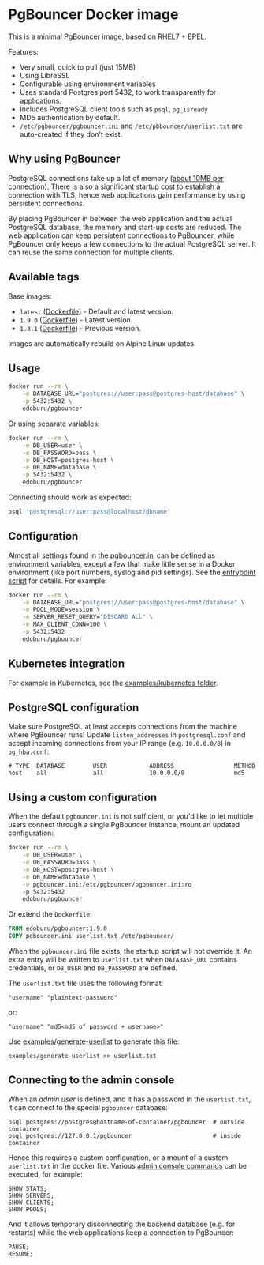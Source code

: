 PgBouncer Docker image
======================

This is a minimal PgBouncer image, based on RHEL7 + EPEL.

Features:

* Very small, quick to pull (just 15MB)
* Using LibreSSL
* Configurable using environment variables
* Uses standard Postgres port 5432, to work transparently for applications.
* Includes PostgreSQL client tools such as ``psql``, ``pg_isready``
* MD5 authentication by default.
* `/etc/pgbouncer/pgbouncer.ini` and `/etc/pbbouncer/userlist.txt` are auto-created if they don't exist.


Why using PgBouncer
-------------------

PostgreSQL connections take up a lot of memory ([about 10MB per connection](http://hans.io/blog/2014/02/19/postgresql_connection)). There is also a significant startup cost to establish a connection with TLS, hence web applications gain performance by using persistent connections.

By placing PgBouncer in between the web application and the actual PostgreSQL database, the memory and start-up costs are reduced. The web application can keep persistent connections to PgBouncer, while PgBouncer only keeps a few connections to the actual PostgreSQL server. It can reuse the same connection for multiple clients.


Available tags
--------------

Base images:

- `latest` ([Dockerfile](https://github.com/edoburu/docker-pgbouncer/blob/master/Dockerfile)) - Default and latest version.
- `1.9.0` ([Dockerfile](https://github.com/edoburu/docker-pgbouncer/blob/v1.9.x/Dockerfile)) - Latest version.
- `1.8.1` ([Dockerfile](https://github.com/edoburu/docker-pgbouncer/blob/v1.8.x/Dockerfile)) - Previous version.

Images are automatically rebuild on Alpine Linux updates.


Usage
-----

```sh
docker run --rm \
    -e DATABASE_URL="postgres://user:pass@postgres-host/database" \
    -p 5432:5432 \
    edoburu/pgbouncer
```


Or using separate variables:

```sh
docker run --rm \
    -e DB_USER=user \
    -e DB_PASSWORD=pass \
    -e DB_HOST=postgres-host \
    -e DB_NAME=database \
    -p 5432:5432 \
    edoburu/pgbouncer
```

Connecting should work as expected:

```sh
psql 'postgresql://user:pass@localhost/dbname'
```

Configuration
-------------

Almost all settings found in the [pgbouncer.ini](https://pgbouncer.github.io/config.html) can be defined as environment variables, except a few that make little sense in a Docker environment (like port numbers, syslog and pid settings). See the [entrypoint script](https://github.com/edoburu/docker-pgbouncer/blob/master/entrypoint.sh) for details. For example:

```sh
docker run --rm \
    -e DATABASE_URL="postgres://user:pass@postgres-host/database" \
    -e POOL_MODE=session \
    -e SERVER_RESET_QUERY="DISCARD ALL" \
    -e MAX_CLIENT_CONN=100 \
    -p 5432:5432
    edoburu/pgbouncer
```


Kubernetes integration
----------------------

For example in Kubernetes, see the [examples/kubernetes folder](https://github.com/edoburu/docker-pgbouncer/tree/master/examples/kubernetes).


PostgreSQL configuration
------------------------

Make sure PostgreSQL at least accepts connections from the machine where PgBouncer runs! Update `listen_addresses` in `postgresql.conf` and accept incoming connections from your IP range (e.g. `10.0.0.0/8`) in `pg_hba.conf`:

```
# TYPE  DATABASE        USER            ADDRESS                 METHOD
host    all             all             10.0.0.0/8              md5
```


Using a custom configuration
----------------------------

When the default `pgbouncer.ini` is not sufficient, or you'd like to let multiple users connect through a single PgBouncer instance, mount an updated configuration:

```sh
docker run --rm \
    -e DB_USER=user \
    -e DB_PASSWORD=pass \
    -e DB_HOST=postgres-host \
    -e DB_NAME=database \
    -v pgbouncer.ini:/etc/pgbouncer/pgbouncer.ini:ro
    -p 5432:5432
    edoburu/pgbouncer
```


Or extend the `Dockerfile`:

```Dockerfile
FROM edoburu/pgbouncer:1.9.0
COPY pgbouncer.ini userlist.txt /etc/pgbouncer/
```


When the `pgbouncer.ini` file exists, the startup script will not override it. An extra entry will be written to `userlist.txt` when `DATABASE_URL` contains credentials, or `DB_USER` and `DB_PASSWORD` are defined.

The `userlist.txt` file uses the following format:

```
"username" "plaintext-password"
```


or:

```
"username" "md5<md5 of password + username>"
```

Use [examples/generate-userlist](https://github.com/edoburu/docker-pgbouncer/blob/master/examples/generate-userlist) to generate this file:

```
examples/generate-userlist >> userlist.txt
```

Connecting to the admin console
-------------------------------

When an *admin user* is defined, and it has a password in the `userlist.txt`, it can connect to the special `pgbouncer` database:

```
psql postgres://postgres@hostname-of-container/pgbouncer  # outside container
psql postgres://127.0.0.1/pgbouncer                       # inside container
```

Hence this requires a custom configuration, or a mount of a custom ``userlist.txt`` in the docker file.
Various [admin console commands](https://pgbouncer.github.io/usage.html#admin-console) can be executed, for example:

```
SHOW STATS;
SHOW SERVERS;
SHOW CLIENTS;
SHOW POOLS;
```

And it allows temporary disconnecting the backend database (e.g. for restarts) while the web applications keep a connection to PgBouncer:

```
PAUSE;
RESUME;
```
